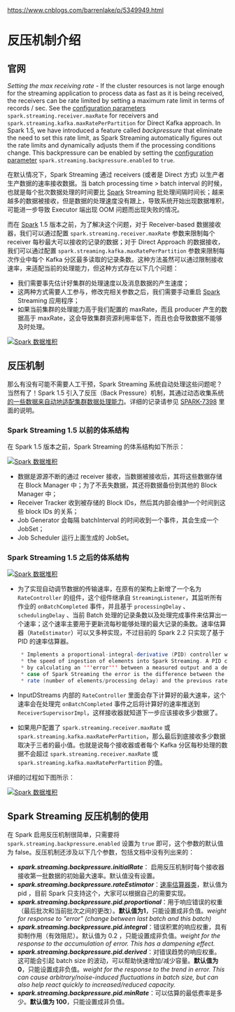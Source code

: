 https://www.cnblogs.com/barrenlake/p/5349949.html

# 反压机制介绍

## 官网

*Setting the max receiving rate* - If the cluster resources is not large enough for the streaming application to process data as fast as it is being received, the receivers can be rate limited by setting a maximum rate limit in terms of records / sec. See the [configuration parameters](http://spark.apache.org/docs/2.2.0/configuration.html#spark-streaming) `spark.streaming.receiver.maxRate` for receivers and `spark.streaming.kafka.maxRatePerPartition` for Direct Kafka approach. In Spark 1.5, we have introduced a feature called *backpressure* that eliminate the need to set this rate limit, as Spark Streaming automatically figures out the rate limits and dynamically adjusts them if the processing conditions change. This backpressure can be enabled by setting the [configuration parameter](http://spark.apache.org/docs/2.2.0/configuration.html#spark-streaming) `spark.streaming.backpressure.enabled` to `true`.

在默认情况下，Spark Streaming 通过 receivers (或者是 Direct 方式) 以生产者生产数据的速率接收数据。当 batch processing time > batch interval 的时候，也就是每个批次数据处理的时间要比 [Spark](https://www.iteblog.com/archives/tag/spark/) Streaming 批处理间隔时间长；越来越多的数据被接收，但是数据的处理速度没有跟上，导致系统开始出现数据堆积，可能进一步导致 Executor 端出现 OOM 问题而出现失败的情况。

而在 [Spark](https://www.iteblog.com/archives/tag/spark/) 1.5 版本之前，为了解决这个问题，对于 Receiver-based 数据接收器，我们可以通过配置 `spark.streaming.receiver.maxRate` 参数来限制每个 receiver 每秒最大可以接收的记录的数据；对于 Direct Approach 的数据接收，我们可以通过配置 `spark.streaming.kafka.maxRatePerPartition` 参数来限制每次作业中每个 Kafka 分区最多读取的记录条数。这种方法虽然可以通过限制接收速率，来适配当前的处理能力，但这种方式存在以下几个问题：

- 我们需要事先估计好集群的处理速度以及消息数据的产生速度；
- 这两种方式需要人工参与，修改完相关参数之后，我们需要手动重启 [Spark](https://www.iteblog.com/archives/tag/spark/) Streaming 应用程序；
- 如果当前集群的处理能力高于我们配置的 maxRate，而且 producer 产生的数据高于 maxRate，这会导致集群资源利用率低下，而且也会导致数据不能够及时处理。

[![Spark 数据堆积](https://s.iteblog.com/pic/spark/Spark_Wait_Batchs-iteblog.png)](https://s.iteblog.com/pic/spark/Spark_Wait_Batchs-iteblog.png)

## 反压机制

那么有没有可能不需要人工干预，Spark Streaming 系统自动处理这些问题呢？当然有了！Spark 1.5 引入了反压（Back Pressure）机制，其通过动态收集系统<u>的一些数据来自动地适配集群数据处理能力</u>。详细的记录请参见 [SPARK-7398](https://www.iteblog.com/redirect.php?url=aHR0cHM6Ly9pc3N1ZXMuYXBhY2hlLm9yZy9qaXJhL2Jyb3dzZS9TUEFSSy03Mzk4&article=true) 里面的说明。

### Spark Streaming 1.5 以前的体系结构

在 Spark 1.5 版本之前，Spark Streaming 的体系结构如下所示：

[![Spark 数据堆积](https://s.iteblog.com/pic/spark/Spark_Back_Pressure-iteblog.png)](https://s.iteblog.com/pic/spark/Spark_Back_Pressure-iteblog.png)

- 数据是源源不断的通过 receiver 接收，当数据被接收后，其将这些数据存储在 Block Manager 中；为了不丢失数据，其还将数据备份到其他的 Block Manager 中；
- Receiver Tracker 收到被存储的 Block IDs，然后其内部会维护一个时间到这些 block IDs 的关系；
- Job Generator 会每隔 batchInterval 的时间收到一个事件，其会生成一个 JobSet；
- Job Scheduler 运行上面生成的 JobSet。

### Spark Streaming 1.5 之后的体系结构

[![Spark 数据堆积](https://s.iteblog.com/pic/spark/Spark_Back_Pressure_architecture-iteblog.png)](https://s.iteblog.com/pic/spark/Spark_Back_Pressure_architecture-iteblog.png)

- 为了实现自动调节数据的传输速率，在原有的架构上新增了一个名为 `RateController` 的组件，这个组件继承自 `StreamingListener`，其监听所有作业的 `onBatchCompleted` 事件，并且基于 `processingDelay` 、`schedulingDelay` 、当前 Batch 处理的记录条数以及处理完成事件来估算出一个速率；这个速率主要用于更新流每秒能够处理的最大记录的条数。速率估算器（`RateEstimator`）可以又多种实现，不过目前的 Spark 2.2 只实现了基于 PID 的速率估算器。

  ```scala
   * Implements a proportional-integral-derivative (PID) controller which acts on
   * the speed of ingestion of elements into Spark Streaming. A PID controller works
   * by calculating an '''error''' between a measured output and a desired value. In the
   * case of Spark Streaming the error is the difference between the measured processing
   * rate (number of elements/processing delay) and the previous rate.
  ```

  

- InputDStreams 内部的 `RateController` 里面会存下计算好的最大速率，这个速率会在处理完 `onBatchCompleted` 事件之后将计算好的速率推送到 `ReceiverSupervisorImpl`，这样接收器就知道下一步应该接收多少数据了。

- 如果用户配置了 `spark.streaming.receiver.maxRate` 或 `spark.streaming.kafka.maxRatePerPartition`，那么最后到底接收多少数据取决于三者的最小值。也就是说每个接收器或者每个 Kafka 分区每秒处理的数据不会超过 `spark.streaming.receiver.maxRate` 或 `spark.streaming.kafka.maxRatePerPartition` 的值。

详细的过程如下图所示：

[![Spark 数据堆积](https://s.iteblog.com/pic/spark/Spark_Back_Pressure_Flow_Control-iteblog.png)](https://s.iteblog.com/pic/spark/Spark_Back_Pressure_Flow_Control-iteblog.png)

## Spark Streaming 反压机制的使用

在 Spark 启用反压机制很简单，只需要将 `spark.streaming.backpressure.enabled` 设置为 `true` 即可，这个参数的默认值为 false。反压机制还涉及以下几个参数，包括文档中没有列出来的：

- ***spark.streaming.backpressure.initialRate***： 启用反压机制时每个接收器接收第一批数据的初始最大速率。默认值没有设置。
- ***spark.streaming.backpressure.rateEstimator***：<u>速率估算器类</u>，默认值为 pid ，目前 Spark 只支持这个，大家可以根据自己的需要实现。
- ***spark.streaming.backpressure.pid.proportional***：用于响应错误的权重（最后批次和当前批次之间的更改）。**默认值为1**，只能设置成非负值。*weight for response to "error" (change between last batch and this batch)*
- ***spark.streaming.backpressure.pid.integral***：错误积累的响应权重，具有抑制作用（有效阻尼）。默认值为 0.2 ，只能设置成非负值。*weight for the response to the accumulation of error. This has a dampening effect.*
- ***spark.streaming.backpressure.pid.derived***：对错误趋势的响应权重。 这可能会引起 batch size 的波动，可以帮助快速增加/减少容量。**默认值为0**，只能设置成非负值。*weight for the response to the trend in error. This can cause arbitrary/noise-induced fluctuations in batch size, but can also help react quickly to increased/reduced capacity.*
- ***spark.streaming.backpressure.pid.minRate***：可以估算的最低费率是多少。**默认值为 100**，只能设置成非负值。